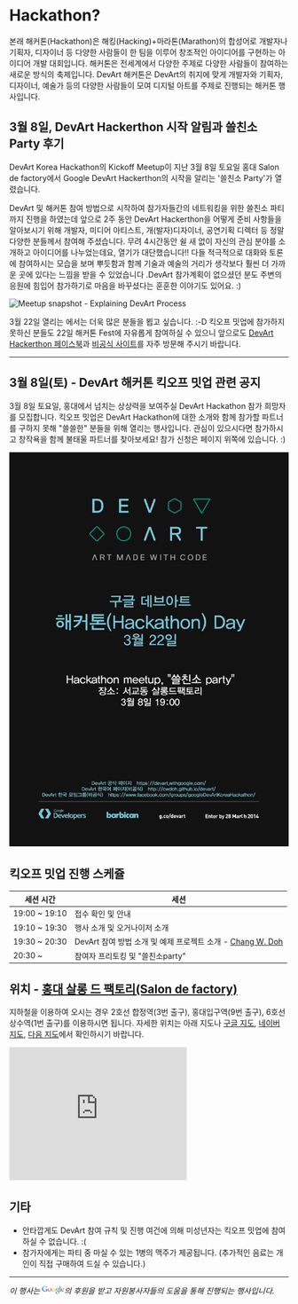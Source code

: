 # Hackathon?

본래 해커톤(Hackathon)은 해킹(Hacking)+마라톤(Marathon)의 합성어로 개발자나 기획자, 디자이너 등 다양한 사람들이 한 팀을 이루어 창조적인 아이디어를 구현하는 아이디어 개발 대회입니다. 해커톤은 전세계에서 다양한 주제로 다양한 사람들이 참여하는 새로운 방식의 축제입니다. DevArt 해커톤은 DevArt의 취지에 맞게 개발자와 기획자, 디자이너, 예술가 등의 다양한 사람들이 모여 디지털 아트를 주제로 진행되는 해커톤 행사입니다.

## 3월 8일, DevArt Hackerthon 시작 알림과 쓸친소 Party 후기

DevArt Korea Hackathon의 Kickoff Meetup이 지난 3월 8일 토요일 홍대 Salon de factory에서 Google DevArt Hackerthon의 시작을 알리는 '쓸친소 Party'가 열렸습니다.

DevArt 및 해커톤 참여 방법으로 시작하여 참가자들간의 네트워킹을 위한 쓸친소 파티까지 진행을 하였는데 앞으로 2주 동안 DevArt Hackerthon을 어떻게 준비 사항들을 알아보시기 위해 개발자, 미디어 아티스트, 개(발자)디자이너, 공연기획 디렉터 등 정말 다양한 분들께서 참여해 주셨습니다. 무려 4시간동안 쉴 새 없이 자신의 관심 분야를 소개하고 아이디어를 나누었는데요, 열기가 대단했습니다!! 다들 적극적으로 대화와 토론에 참여하시는 모습을 보며 뿌듯함과 함께 기술과 예술의 거리가 생각보다 훨씬 더 가까운 곳에 있다는 느낌을 받을 수 있었습니다 .DevArt 참가계획이 없으셨던 분도 주변의 응원에 힘입어 참가하기로 마음을 바꾸셨다는 훈훈한 이야기도 있어요. :)

<img alt="Meetup snapshot - Explaining DevArt Process" src="https://fbcdn-sphotos-a-a.akamaihd.net/hphotos-ak-frc1/t1/1922183_737170139636150_2019397405_n.jpg" style="max-width: 100%; max-height: 100%;">

3월 22일 열리는 <Google DevArt Hackerthon Fest>에서는 더욱 많은 분들을 뵙고 싶습니다. :-D
킥오프 밋업에 참가하지 못하신 분들도 22일 해커톤 Fest에 자유롭게 참여하실 수 있으니 앞으로도 [DevArt Hackerthon 페이스북](https://www.facebook.com/groups/googleDevArtKoreaHackathon/)과 [비공식 사이트](https://cwdoh.github.io/devart/)를 자주 방문해 주시기 바랍니다.

---

## 3월 8일(토) - DevArt 해커톤 킥오프 밋업 관련 공지

3월 8일 토요일, 홍대에서 넘치는 상상력을 보여주실 DevArt Hackathon 참가 희망자를 모집합니다. 킥오프 밋업은 DevArt Hackathon에 대한 소개와 함께 참가할 파트너를 구하지 못해 "쓸쓸한" 분들을 위해 열리는 행사입니다. 관심이 있으시다면 참가하시고 창작욕을 함께 불태울 파트너를 찾아보세요! 참가 신청은 페이지 위쪽에 있습니다. :)

<div class="text-center">
  <img style="max-width: 100%; max-height: 100%" src="./images/hackathon-fest.jpg" alt="해커톤 포스터"/>
</div>

## 킥오프 밋업 진행 스케쥴

| 세션 시간 | 세션 |
|---|---|
| 19:00 ~ 19:10 | 접수 확인 및 안내 |
| 19:10 ~ 19:30 | 행사 소개 및 오거나이저 소개 |
| 19:30 ~ 20:30 | DevArt 참여 방법 소개 및 예제 프로젝트 소개 - [Chang W. Doh](http://html5rocksko.blogspot.com) |
| 20:30 ~  | 참여자 프리토킹 및 "쓸친소party" |

## 위치 - [홍대 살롱 드 팩토리(Salon de factory)](https://www.facebook.com/SalonDeFactory)

지하철을 이용하여 오시는 경우 2호선 합정역(3번 출구), 홍대입구역(9번 출구), 6호선 상수역(1번 출구)를 이용하시면 됩니다. 자세한 위치는 아래 지도나 [구글 지도](https://goo.gl/maps/n0WuB), [네이버 지도](http://map.naver.com/local/siteview.nhn?code=19886105), [다음 지도](http://place.map.daum.net/8106600)에서 확인하시기 바랍니다.

<div class="text-center">
<iframe src="https://www.google.com/maps/embed?pb=!1m14!1m8!1m3!1d395.39574479494655!2d126.9218593!3d37.55115359999999!3m2!1i1024!2i768!4f13.1!3m3!1m2!1s0x357c98dacacac473%3A0x71e86b1715c1dd36!2z7IK066Gx65Oc7Yyp7Yag66as!5e0!3m2!1sko!2skr!4v1394080769546" width="320" height="240" frameborder="0" style="border:0"></iframe>
</div>

## 기타

* 안타깝게도 DevArt 참여 규칙 및 진행 여건에 의해 미성년자는 킥오프 밋업에 참여하실 수 없습니다. :(
* 참가자에게는 파티 중 마실 수 있는 1병의 맥주가 제공됩니다. (추가적인 음료는 개인이 직접 구매하여 드실 수 있습니다.)

---

<p class="text-center">
  <em>이 행사는 <img src="images/google.png" style="height: 1em;" class="nothing">의 후원을 받고 자원봉사자들의 도움을 통해 진행되는 행사입니다.</em>
</p>
